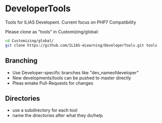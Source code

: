 # DeveloperTools
Tools for ILIAS Developent. Current focus on PHP7 Compatibility

Please clone as "tools" in Customizing/global:

```bash
cd Customizing/global/
git clone https://github.com/ILIAS-eLearning/DeveloperTools.git tools
```

## Branching
- Use Developer-specific branches like "dev_nameofdeveloper"
- New developments/tools can be pushed to master directly
- Pleas emake Pull-Requests for changes

## Directories
- use a subdirectory for each tool
- name the directories after what they do/help
